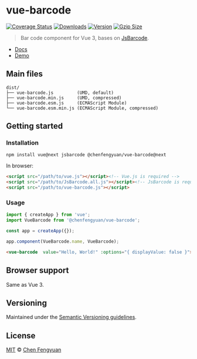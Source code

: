# vue-barcode

[![Coverage Status](https://img.shields.io/codecov/c/github/fengyuanchen/vue-barcode.svg)](https://codecov.io/gh/fengyuanchen/vue-barcode) [![Downloads](https://img.shields.io/npm/dm/@chenfengyuan/vue-barcode.svg)](https://www.npmjs.com/package/@chenfengyuan/vue-barcode) [![Version](https://img.shields.io/npm/v/@chenfengyuan/vue-barcode/next.svg)](https://www.npmjs.com/package/@chenfengyuan/vue-barcode) [![Gzip Size](https://img.shields.io/bundlephobia/minzip/@chenfengyuan/vue-barcode.svg)](https://unpkg.com/@chenfengyuan/vue-barcode/dist/vue-barcode.js)

> Bar code component for Vue 3, bases on [JsBarcode](https://github.com/lindell/JsBarcode).

- [Docs](src/README.md)
- [Demo](https://fengyuanchen.github.io/vue-barcode)

## Main files

```text
dist/
├── vue-barcode.js         (UMD, default)
├── vue-barcode.min.js     (UMD, compressed)
├── vue-barcode.esm.js     (ECMAScript Module)
└── vue-barcode.esm.min.js (ECMAScript Module, compressed)
```

## Getting started

### Installation

```shell
npm install vue@next jsbarcode @chenfengyuan/vue-barcode@next
```

In browser:

```html
<script src="/path/to/vue.js"></script><!-- Vue.js is required -->
<script src="/path/to/JsBarcode.all.js"></script><!-- JsBarcode is required -->
<script src="/path/to/vue-barcode.js"></script>
```

### Usage

```js
import { createApp } from 'vue';
import VueBarcode from '@chenfengyuan/vue-barcode';

const app = createApp({});

app.component(VueBarcode.name, VueBarcode);
```

```html
<vue-barcode  value="Hello, World!" :options="{ displayValue: false }"></vue-barcode>
```

## Browser support

Same as Vue 3.

## Versioning

Maintained under the [Semantic Versioning guidelines](https://semver.org/).

## License

[MIT](https://opensource.org/licenses/MIT) © [Chen Fengyuan](https://chenfengyuan.com/)
